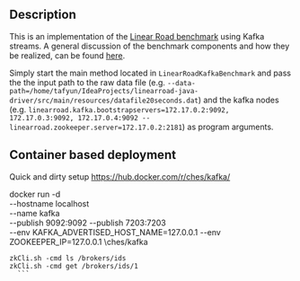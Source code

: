 ## Description
This is an implementation of the [Linear Road benchmark](http://www.isys.ucl.ac.be/vldb04/eProceedings/contents/pdf/RS12P1.PDF) using Kafka
streams. A general discussion of the benchmark components and how they be realized, can be found [here](https://github.com/twiechert/linear-road-general).


Simply start the main method located in `LinearRoadKafkaBenchmark` and pass the the input path to the raw data file (e.g. `--data-path=/home/tafyun/IdeaProjects/linearroad-java-driver/src/main/resources/datafile20seconds.dat`)
and the kafka nodes (e.g. `linearroad.kafka.bootstrapservers=172.17.0.2:9092, 172.17.0.3:9092, 172.17.0.4:9092 --linearroad.zookeeper.server=172.17.0.2:2181`) as program arguments.
## Container based deployment

Quick and dirty setup
https://hub.docker.com/r/ches/kafka/

docker run -d \
    --hostname localhost \
    --name kafka \
    --publish 9092:9092 --publish 7203:7203 \
    --env KAFKA_ADVERTISED_HOST_NAME=127.0.0.1 --env ZOOKEEPER_IP=127.0.0.1 \ches/kafka



    zkCli.sh -cmd ls /brokers/ids
    zkCli.sh -cmd get /brokers/ids/1
      ```
